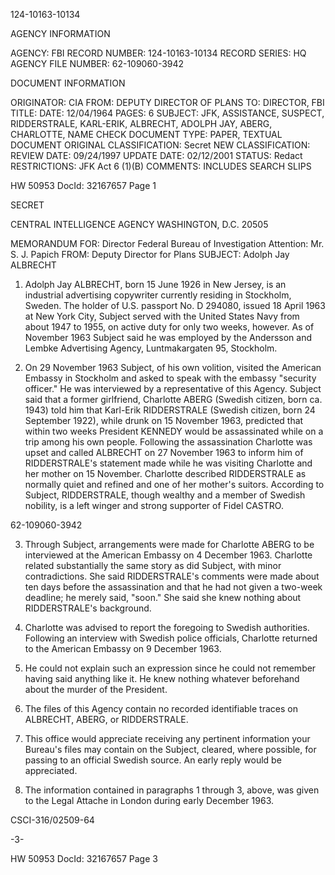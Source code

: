 124-10163-10134

AGENCY INFORMATION

AGENCY: FBI
RECORD NUMBER: 124-10163-10134
RECORD SERIES: HQ
AGENCY FILE NUMBER: 62-109060-3942

DOCUMENT INFORMATION

ORIGINATOR: CIA
FROM: DEPUTY DIRECTOR OF PLANS
TO: DIRECTOR, FBI
TITLE:
DATE: 12/04/1964
PAGES: 6
SUBJECT: JFK, ASSISTANCE, SUSPECT, RIDDERSTRALE, KARL-ERIK, ALBRECHT, ADOLPH JAY, ABERG, CHARLOTTE, NAME CHECK
DOCUMENT TYPE: PAPER, TEXTUAL DOCUMENT
ORIGINAL CLASSIFICATION: Secret
NEW CLASSIFICATION:
REVIEW DATE: 09/24/1997
UPDATE DATE: 02/12/2001
STATUS: Redact
RESTRICTIONS: JFK Act 6 (1)(B)
COMMENTS: INCLUDES SEARCH SLIPS

HW 50953 DocId: 32167657 Page 1

SECRET

CENTRAL INTELLIGENCE AGENCY
WASHINGTON, D.C. 20505

MEMORANDUM FOR: Director
Federal Bureau of Investigation
Attention: Mr. S. J. Papich
FROM: Deputy Director for Plans
SUBJECT: Adolph Jay ALBRECHT

1. Adolph Jay ALBRECHT, born 15 June 1926 in New Jersey, is an industrial advertising copywriter currently residing in Stockholm, Sweden. The holder of U.S. passport No. D 294080, issued 18 April 1963 at New York City, Subject served with the United States Navy from about 1947 to 1955, on active duty for only two weeks, however. As of November 1963 Subject said he was employed by the Andersson and Lembke Advertising Agency, Luntmakargaten 95, Stockholm.

2. On 29 November 1963 Subject, of his own volition, visited the American Embassy in Stockholm and asked to speak with the embassy "security officer." He was interviewed by a representative of this Agency. Subject said that a former girlfriend, Charlotte ABERG (Swedish citizen, born ca. 1943) told him that Karl-Erik RIDDERSTRALE (Swedish citizen, born 24 September 1922), while drunk on 15 November 1963, predicted that within two weeks President KENNEDY would be assassinated while on a trip among his own people. Following the assassination Charlotte was upset and called ALBRECHT on 27 November 1963 to inform him of RIDDERSTRALE's statement made while he was visiting Charlotte and her mother on 15 November. Charlotte described RIDDERSTRALE as normally quiet and refined and one of her mother's suitors. According to Subject, RIDDERSTRALE, though wealthy and a member of Swedish nobility, is a left winger and strong supporter of Fidel CASTRO.

62-109060-3942

3. Through Subject, arrangements were made for Charlotte ABERG to be interviewed at the American Embassy on 4 December 1963. Charlotte related substantially the same story as did Subject, with minor contradictions. She said RIDDERSTRALE's comments were made about ten days before the assassination and that he had not given a two-week deadline; he merely said, "soon." She said she knew nothing about RIDDERSTRALE's background.

4. Charlotte was advised to report the foregoing to Swedish authorities. Following an interview with Swedish police officials, Charlotte returned to the American Embassy on 9 December 1963.

5. He could not explain such an expression since he could not remember having said anything like it. He knew nothing whatever beforehand about the murder of the President.

6. The files of this Agency contain no recorded identifiable traces on ALBRECHT, ABERG, or RIDDERSTRALE.

7. This office would appreciate receiving any pertinent information your Bureau's files may contain on the Subject, cleared, where possible, for passing to an official Swedish source. An early reply would be appreciated.

8. The information contained in paragraphs 1 through 3, above, was given to the Legal Attache in London during early December 1963.

CSCI-316/02509-64

-3-

HW 50953 DocId: 32167657 Page 3
